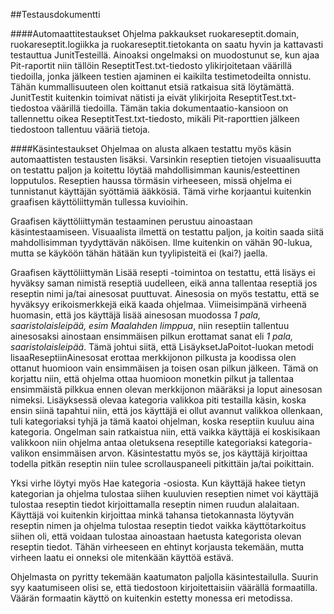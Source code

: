 ##Testausdokumentti

####Automaattitestaukset
Ohjelma pakkaukset ruokareseptit.domain, ruokareseptit.logiikka ja ruokareseptit.tietokanta on saatu hyvin ja kattavasti testauttua JunitTesteillä. Ainoaksi ongelmaksi on muodostunut se, kun ajaa Pit-raportit niin tällöin ReseptitTest.txt-tiedosto ylikirjoitetaan väärillä tiedoilla, jonka jälkeen testien ajaminen ei kaikilta testimetodeilta onnistu. Tähän kummallisuuteen olen koittanut etsiä ratkaisua sitä löytämättä. JunitTestit kuitenkin toimivat nätisti ja eivät ylikirjoita ReseptitTest.txt-tiedostoa väärillä tiedoilla. Tämän takia dokumentaatio-kansioon on tallennettu oikea ReseptitTest.txt-tiedosto, mikäli Pit-raporttien jälkeen tiedostoon tallentuu vääriä tietoja.

####Käsintestaukset
Ohjelmaa on alusta alkaen testattu myös käsin automaattisten testausten lisäksi. Varsinkin reseptien tietojen visuaalisuutta on testattu paljon ja koitettu löytää mahdollisimman kaunis/esteettinen lopputulos. 
Reseptien haussa törmäsin virheeseen, missä ohjelma ei tunnistanut käyttäjän syöttämiä ääkkösiä. Tämä virhe korjaantui kuitenkin graafisen käyttöliittymän tullessa kuvioihin. 

Graafisen käyttöliittymän testaaminen perustuu ainoastaan käsintestaamiseen. Visuaalista ilmettä on testattu paljon, ja koitin saada siitä mahdollisimman tyydyttävän näköisen. Ilme kuitenkin on vähän 90-lukua, mutta se käyköön tähän hätään kun tyylipisteitä ei (kai?) jaella.

Graafisen käyttöliittymän Lisää resepti -toimintoa on testattu, että lisäys ei hyväksy saman nimistä reseptiä uudelleen, eikä anna tallentaa reseptiä jos reseptin nimi ja/tai ainesosat puuttuvat. Ainesosia on myös testattu, että se hyväksyy erikoismerkkejä eikä kaada ohjelmaa. Viimeisimpänä virheenä huomasin, että jos käyttäjä lisää ainesosan muodossa *1 pala, saaristolaisleipää, esim Maalahden limppua*, niin reseptiin tallentuu ainesosaksi ainostaan ensimmäisen pilkun erottamat sanat eli *1 pala, saaristolaisleipää*. Tämä johtui siitä, että LisäyksetJaPoitot-luokan metodi lisaaReseptiinAinesosat erottaa merkkijonon pilkusta ja koodissa olen ottanut huomioon vain ensimmäisen ja toisen osan pilkun jälkeen. Tämä on korjattu niin, että ohjelma ottaa huomioon monetkin pilkut ja tallentaa ensimmäistä pilkkua ennen olevan merkkijonon määräksi ja loput ainesosan nimeksi.
Lisäyksessä olevaa kategoria valikkoa piti testailla käsin, koska ensin siinä tapahtui niin, että jos käyttäjä ei ollut avannut valikkoa ollenkaan, tuli kategoriaksi tyhjä ja tämä kaatoi ohjelman, koska reseptiin kuuluu aina kategoria. Ongelman sain ratkaistua niin, että vaikka käyttäjä ei koskisikaan valikkoon niin ohjelma antaa oletuksena reseptille kategoriaksi kategoria-valikon ensimmäisen arvon.
Käsintestattu myös se, jos käyttäjä kirjoittaa todella pitkän reseptin niin tulee scrollauspaneeli pitkittäin ja/tai poikittain.

Yksi virhe löytyi myös Hae kategoria -osiosta. Kun käyttäjä hakee tietyn kategorian ja ohjelma tulostaa siihen kuuluvien reseptien nimet voi käyttäjä tulostaa reseptin tiedot kirjoittamalla reseptin nimen ruudun alalaitaan. Käyttäjä voi kuitenkin kirjoittaa minkä tahansa tietokannasta löytyvän reseptin nimen ja ohjelma tulostaa reseptin tiedot vaikka käyttötarkoitus siihen oli, että voidaan tulostaa ainoastaan haetusta kategorista olevan reseptin tiedot. Tähän virheeseen en ehtinyt korjausta tekemään, mutta virheen laatu ei onneksi ole mitenkään käyttöä estävä.

Ohjelmasta on pyritty tekemään kaatumaton paljolla käsintestailulla. Suurin syy kaatumiseen olisi se, että tiedostoon kirjoitettaisiin väärällä formaatilla. Väärän formaatin käyttö on kuitenkin estetty monessa eri metodissa.
